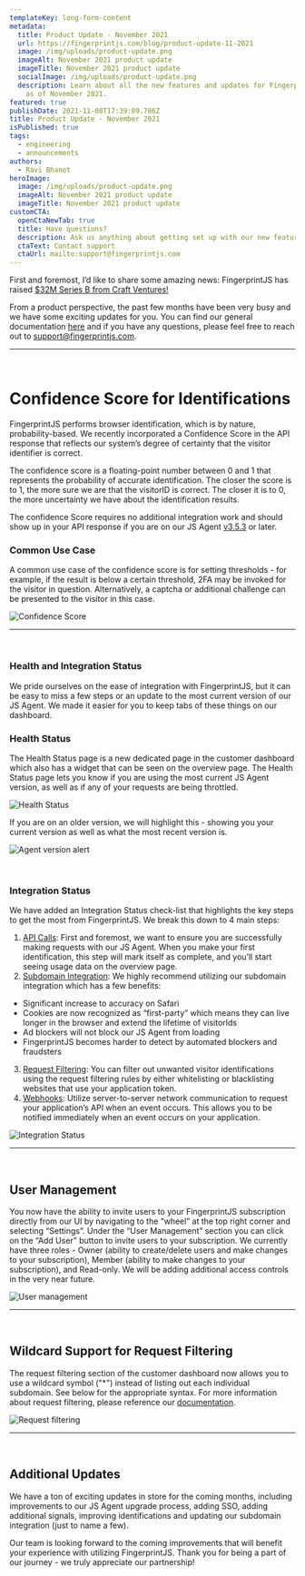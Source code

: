 ```yaml
---
templateKey: long-form-content
metadata:
  title: Product Update - November 2021
  url: https://fingerprintjs.com/blog/product-update-11-2021
  image: /img/uploads/product-update.png
  imageAlt: November 2021 product update
  imageTitle: November 2021 product update
  socialImage: /img/uploads/product-update.png
  description: Learn about all the new features and updates for FingerprintJS Pro
    as of November 2021.
featured: true
publishDate: 2021-11-08T17:39:09.786Z
title: Product Update - November 2021
isPublished: true
tags:
  - engineering
  - announcements
authors:
  - Ravi Bhanot
heroImage:
  image: /img/uploads/product-update.png
  imageAlt: November 2021 product update
  imageTitle: November 2021 product update
customCTA:
  openCtaNewTab: true
  title: Have questions?
  description: Ask us anything about getting set up with our new features.
  ctaText: Contact support
  ctaUrl: mailto:support@fingerprintjs.com
---
```

First and foremost, I’d like to share some amazing news: FingerprintJS has raised [$32M Series B from Craft Ventures!](https://venturebeat.com/2021/11/03/fraud-prevention-platform-fingerprintjs-lands-32m-to-launch-premium-services/)

From a product perspective, the past few months have been very busy and we have some exciting updates for you. You can find our general documentation [here](https://dev.fingerprintjs.com/docs) and if you have any questions, please feel free to reach out to [support@fingerprintjs.com](mailto:support@fingerprintjs.com).

- - -

<br>

# Confidence Score for Identifications

FingerprintJS performs browser identification, which is by nature, probability-based. We recently incorporated a Confidence Score in the API response that reflects our system’s degree of certainty that the visitor identifier is correct. 

The confidence score is a floating-point number between 0 and 1 that represents the probability of accurate identification. The closer the score is to 1, the more sure we are that the visitorID is correct. The closer it is to 0, the more uncertainty we have about the identification results.

The confidence Score requires no additional integration work and should show up in your API response if you are on our JS Agent [v3.5.3](https://dev.fingerprintjs.com/changelog/3-5-3) or later.

### Common Use Case

A common use case of the confidence score is for setting thresholds - for example, if the result is below a certain threshold, 2FA may be invoked for the visitor in question. Alternatively, a captcha or additional challenge can be presented to the visitor in this case. 

![Confidence Score](/img/uploads/confidence-score.png "Confidence Score")

- - -

<br>

### Health and Integration Status

We pride ourselves on the ease of integration with FingerprintJS, but it can be easy to miss a few steps or an update to the most current version of our JS Agent. We made it easier for you to keep tabs of these things on our dashboard. 

### Health Status

The Health Status page is a new dedicated page in the customer dashboard which also has a widget that can be seen on the overview page. The Health Status page lets you know if you are using the most current JS Agent version, as well as if any of your requests are being throttled. 

![Health Status](/img/uploads/health-status.png "Health Status")

If you are on an older version, we will highlight this - showing you your current version as well as what the most recent version is.

![Agent version alert](/img/uploads/outdated-js-agent.png "Agent version alert")

<br>

### Integration Status

We have added an Integration Status check-list that highlights the key steps to get the most from FingerprintJS. We break this down to 4 main steps:

1. [API Calls](https://dev.fingerprintjs.com/docs/quick-start-guide): First and foremost, we want to ensure you are successfully making requests with our JS Agent. When you make your first identification, this step will mark itself as complete, and you’ll start seeing usage data on the overview page.
2. [Subdomain Integration](https://dev.fingerprintjs.com/docs/subdomain-integration): We highly recommend utilizing our subdomain integration which has a few benefits:

* Significant increase to accuracy on Safari
* Cookies are now recognized as “first-party” which means they can live longer in the browser and extend the lifetime of visitorIds
* Ad blockers will not block our JS Agent from loading
* FingerprintJS becomes harder to detect by automated blockers and fraudsters

3. [Request Filtering](https://dev.fingerprintjs.com/docs/request-filtering): You can filter out unwanted visitor identifications using the request filtering rules by either whitelisting or blacklisting websites that use your application token.
4. [Webhooks](https://dev.fingerprintjs.com/docs/webhooks): Utilize server-to-server network communication to request your application’s API when an event occurs. This allows you to be notified immediately when an event occurs on your application.

![Integration Status](/img/uploads/integration-status.png "Integration Status")

- - -

<br>

## User Management

You now have the ability to invite users to your FingerprintJS subscription directly from our UI by navigating to the “wheel” at the top right corner and selecting “Settings”. Under the “User Management” section you can click on the “Add User” button to invite users to your subscription. We currently have three roles - Owner (ability to create/delete users and make changes to your subscription), Member (ability to make changes to your subscription), and Read-only. We will be adding additional access controls in the very near future.

![User management](/img/uploads/user-management.png "User management")

- - -

<br>

## Wildcard Support for Request Filtering

The request filtering section of the customer dashboard now allows you to use a wildcard symbol ("*") instead of listing out each individual subdomain. See below for the appropriate syntax. For more information about request filtering, please reference our [documentation](https://dev.fingerprintjs.com/docs/request-filtering).

![Request filtering](/img/uploads/request-filtering.png "Request filtering")

- - -

<br>

## Additional Updates

We have a ton of exciting updates in store for the coming months, including improvements to our JS Agent upgrade process, adding SSO, adding additional signals, improving identifications and updating our subdomain integration (just to name a few).

Our team is looking forward to the coming improvements that will benefit your experience with utilizing FingerprintJS. Thank you for being a part of our journey - we truly appreciate our partnership!